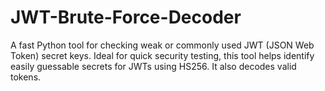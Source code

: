 # JWT-Brute-Force-Decoder
A fast Python tool for checking weak or commonly used JWT (JSON Web Token) secret keys. Ideal for quick security testing, this tool helps identify easily guessable secrets for JWTs using HS256. It also decodes valid tokens.
